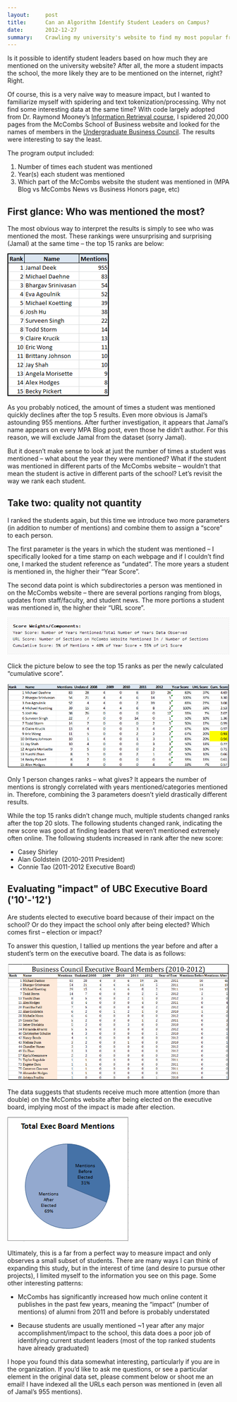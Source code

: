 ```yaml
---
layout:     post
title:      Can an Algorithm Identify Student Leaders on Campus?
date:       2012-12-27 
summary:    Crawling my university's website to find my most popular friend
---
```


Is it possible to identify student leaders based on how much they are mentioned on the university website? After all, the more a student impacts the school, the more likely they are to be mentioned on the internet, right? Right.

Of course, this is a very naïve way to measure impact, but I wanted to familiarize myself with spidering and text tokenization/processing. Why not find some interesting data at the same time? With code largely adopted from Dr. Raymond Mooney’s [Information Retrieval course](http://www.cs.utexas.edu/~mooney/ir-course/), I spidered 20,000 pages from the McCombs School of Business website and looked for the names of members in the [Undergraduate Business Council](https://my.mccombs.utexas.edu/BBA/Student-Life/UBC). The results were interesting to say the least.

The program output included:

1. Number of times each student was mentioned
2. Year(s) each student was mentioned
3. Which part of the McCombs website the student was mentioned in (MPA Blog vs McCombs News vs Business Honors page, etc)

## First glance: Who was mentioned the most?

The most obvious way to interpret the results is simply to see who was mentioned the most. These rankings were unsurprising and surprising (Jamal) at the same time – the top 15 ranks are below:

![](/assets/post1_chart1.png)

As you probably noticed, the amount of times a student was mentioned quickly declines after the top 5 results. Even more obvious is Jamal’s astounding 955 mentions. After further investigation, it appears that Jamal’s name appears on every MPA Blog post, even those he didn’t author. For this reason, we will exclude Jamal from the dataset (sorry Jamal).

But it doesn’t make sense to look at just the number of times a student was mentioned – what about the year they were mentioned? What if the student was mentioned in different parts of the McCombs website – wouldn’t that mean the student is active in different parts of the school? Let’s revisit the way we rank each student.

## Take two: quality not quantity

I ranked the students again, but this time we introduce two more parameters (in addition to number of mentions) and combine them to assign a “score” to each person.

The first parameter is the years in which the student was mentioned – I specifically looked for a time stamp on each webpage and if I couldn’t find one, I marked the student reference as “undated”. The more years a student is mentioned in, the higher their “Year Score”.

The second data point is which subdirectories a person was mentioned in on the McCombs website – there are several portions ranging from blogs, updates from staff/faculty, and student news. The more portions a student was mentioned in, the higher their “URL score”.

![](/assets/post1_chart2.png)

Click the picture below to see the top 15 ranks as per the newly calculated “cumulative score”.

![](/assets/post1_chart3.png)

Only 1 person changes ranks – what gives? It appears the number of mentions is strongly correlated with years mentioned/categories mentioned in. Therefore, combining the 3 parameters doesn’t yield drastically different results.

While the top 15 ranks didn’t change much, multiple students changed ranks after the top 20 slots. The following students changed rank, indicating the new score was good at finding leaders that weren’t mentioned extremely often online. The following students increased in rank after the new score:

- Casey Shirley
- Alan Goldstein (2010-2011 President)
- Connie Tao (2011-2012 Executive Board)

## Evaluating "impact" of UBC Executive Board ('10'-'12')

Are students elected to executive board because of their impact on the school? Or do they impact the school only after being elected? Which comes first – election or impact?

To answer this question, I tallied up mentions the year before and after a student’s term on the executive board. The data is as follows:

![](/assets/post1_chart4.png)

The data suggests that students receive much more attention (more than double) on the McCombs website after being elected on the executive board, implying most of the impact is made after election.

![](/assets/post1_chart5.png)

Ultimately, this is a far from a perfect way to measure impact and only observes a small subset of students. There are many ways I can think of expanding this study, but in the interest of time (and desire to pursue other projects), I limited myself to the information you see on this page. Some other interesting patterns:

- McCombs has significantly increased how much online content it publishes in the past few years, meaning the “impact” (number of mentions) of alumni from 2011 and before is probably understated

- Because students are usually mentioned ~1 year after any major accomplishment/impact to the school, this data does a poor job of identifying current student leaders (most of the top ranked students have already graduated)

I hope you found this data somewhat interesting, particularly if you are in the organization. If you’d like to ask me questions, or see a particular element in the original data set, please comment below or shoot me an email! I have indexed all the URLs each person was mentioned in (even all of Jamal’s 955 mentions).
